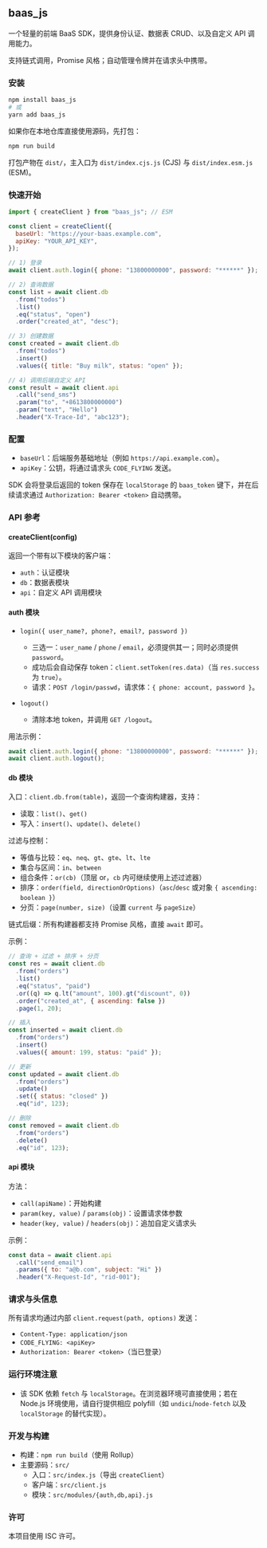## baas_js

一个轻量的前端 BaaS SDK，提供身份认证、数据表 CRUD、以及自定义 API 调用能力。

支持链式调用，Promise 风格；自动管理令牌并在请求头中携带。

### 安装

```bash
npm install baas_js
# 或
yarn add baas_js
```

如果你在本地仓库直接使用源码，先打包：

```bash
npm run build
```

打包产物在 `dist/`，主入口为 `dist/index.cjs.js` (CJS) 与 `dist/index.esm.js` (ESM)。

### 快速开始

```javascript
import { createClient } from "baas_js"; // ESM

const client = createClient({
  baseUrl: "https://your-baas.example.com",
  apiKey: "YOUR_API_KEY",
});

// 1) 登录
await client.auth.login({ phone: "13800000000", password: "******" });

// 2) 查询数据
const list = await client.db
  .from("todos")
  .list()
  .eq("status", "open")
  .order("created_at", "desc");

// 3) 创建数据
const created = await client.db
  .from("todos")
  .insert()
  .values({ title: "Buy milk", status: "open" });

// 4) 调用后端自定义 API
const result = await client.api
  .call("send_sms")
  .param("to", "+8613800000000")
  .param("text", "Hello")
  .header("X-Trace-Id", "abc123");
```

### 配置

- `baseUrl`：后端服务基础地址（例如 `https://api.example.com`）。
- `apiKey`：公钥，将通过请求头 `CODE_FLYING` 发送。

SDK 会将登录后返回的 token 保存在 `localStorage` 的 `baas_token` 键下，并在后续请求通过 `Authorization: Bearer <token>` 自动携带。

### API 参考

#### createClient(config)

返回一个带有以下模块的客户端：

- `auth`：认证模块
- `db`：数据表模块
- `api`：自定义 API 调用模块

#### auth 模块

- `login({ user_name?, phone?, email?, password })`
  - 三选一：`user_name` / `phone` / `email`，必须提供其一；同时必须提供 `password`。
  - 成功后会自动保存 token：`client.setToken(res.data)`（当 `res.success` 为 `true`）。
  - 请求：`POST /login/passwd`，请求体：`{ phone: account, password }`。

- `logout()`
  - 清除本地 token，并调用 `GET /logout`。

用法示例：

```javascript
await client.auth.login({ phone: "13800000000", password: "******" });
await client.auth.logout();
```

#### db 模块

入口：`client.db.from(table)`，返回一个查询构建器，支持：

- 读取：`list()`、`get()`
- 写入：`insert()`、`update()`、`delete()`

过滤与控制：

- 等值与比较：`eq`、`neq`、`gt`、`gte`、`lt`、`lte`
- 集合与区间：`in`、`between`
- 组合条件：`or(cb)`（顶层 or，`cb` 内可继续使用上述过滤器）
- 排序：`order(field, directionOrOptions)`（`asc`/`desc` 或对象 `{ ascending: boolean }`）
- 分页：`page(number, size)`（设置 `current` 与 `pageSize`）

链式后缀：所有构建器都支持 Promise 风格，直接 `await` 即可。

示例：

```javascript
// 查询 + 过滤 + 排序 + 分页
const res = await client.db
  .from("orders")
  .list()
  .eq("status", "paid")
  .or((q) => q.lt("amount", 100).gt("discount", 0))
  .order("created_at", { ascending: false })
  .page(1, 20);

// 插入
const inserted = await client.db
  .from("orders")
  .insert()
  .values({ amount: 199, status: "paid" });

// 更新
const updated = await client.db
  .from("orders")
  .update()
  .set({ status: "closed" })
  .eq("id", 123);

// 删除
const removed = await client.db
  .from("orders")
  .delete()
  .eq("id", 123);
```

#### api 模块

方法：

- `call(apiName)`：开始构建
- `param(key, value)` / `params(obj)`：设置请求体参数
- `header(key, value)` / `headers(obj)`：追加自定义请求头

示例：

```javascript
const data = await client.api
  .call("send_email")
  .params({ to: "a@b.com", subject: "Hi" })
  .header("X-Request-Id", "rid-001");
```

### 请求与头信息

所有请求均通过内部 `client.request(path, options)` 发送：

- `Content-Type: application/json`
- `CODE_FLYING: <apiKey>`
- `Authorization: Bearer <token>`（当已登录）

### 运行环境注意

- 该 SDK 依赖 `fetch` 与 `localStorage`。在浏览器环境可直接使用；若在 Node.js 环境使用，请自行提供相应 polyfill（如 `undici`/`node-fetch` 以及 `localStorage` 的替代实现）。

### 开发与构建

- 构建：`npm run build`（使用 Rollup）
- 主要源码：`src/`
  - 入口：`src/index.js`（导出 `createClient`）
  - 客户端：`src/client.js`
  - 模块：`src/modules/{auth,db,api}.js`

### 许可

本项目使用 ISC 许可。


